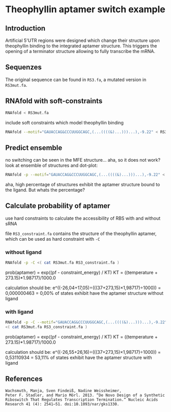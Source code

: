 # Theophyllin aptamer switch example


## Introduction
Artificial 5'UTR regions were designed which change their structure upon theophyllin binding to the integrated aptamer structure.
This triggers the opening of a terminator structure allowing to fully transcribe the mRNA.

## Sequenzes
The original sequence can be found in `RS3.fa`, a mutated version in `RS3mut.fa`.

## RNAfold with soft-constraints

```sh
RNAfold < RS3mut.fa
```

include soft constraints which model theophyllin binding
```sh
RNAfold --motif="GAUACCAG&CCCUUGGCAGC,(...((((&)...)))...),-9.22" < RS3mut.fa
```

## Predict ensemble

no switching can be seen in the MFE structure... aha, so it does not work?
look at ensemble of structures and dot-plot:
```sh
RNAfold -p --motif="GAUACCAG&CCCUUGGCAGC,(...((((&)...)))...),-9.22" < RS3mut.fa
```

aha, high percentage of structures exhibit the aptamer structure bound to the ligand.
But whats the percentage?

## Calculate probability of aptamer
use hard constraints to calculate the accessibility of RBS with and without sRNA

file `RS3_constraint.fa` contains the structure of the theophyllin aptamer, which can be used as hard constraint with `-C`

### without ligand
```sh
RNAfold -p -C <( cat RS3mut.fa RS3_constraint.fa )
```

prob(aptamer) = exp((pf - constraint_energy) / KT)
KT = ((temperature + 273.15)*1.98717)/1000.0

calculation should be:
e^((-26,04+17,05)÷(((37+273,15)×1,98717)÷1000)) = 0,000000463 = 0,00% of states exhibit have the aptamer structure without ligand


### with ligand
```sh
RNAfold -p -C --motif="GAUACCAG&CCCUUGGCAGC,(...((((&)...)))...),-9.22"
<( cat RS3mut.fa RS3_constraint.fa )
```

prob(aptamer) = exp((pf - constraint_energy) / KT)
KT = ((temperature + 273.15)*1.98717)/1000.0

calculation should be:
e^((-26,55+26,16)÷(((37+273,15)×1,98717)÷1000)) = 0,53110934 = 53,11% of states exhibit have the aptamer structure with ligand


## References 
```
Wachsmuth, Manja, Sven Findeiß, Nadine Weissheimer,
Peter F. Stadler, and Mario Mörl. 2013. “De Novo Design of a Synthetic
Riboswitch That Regulates Transcription Termination.” Nucleic Acids
Research 41 (4): 2541–51. doi:10.1093/nar/gks1330. 
```
